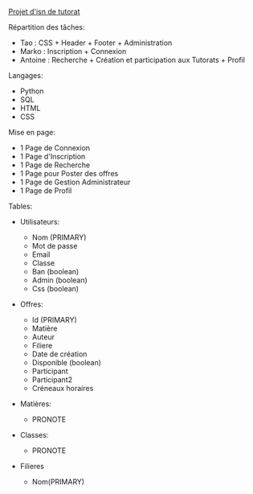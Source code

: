 [Projet d'isn de tutorat](http://info.blaisepascal.fr/blabla-tutorat)

Répartition des tâches:
 - Tao : CSS + Header + Footer + Administration
 - Marko : Inscription + Connexion
 - Antoine : Recherche + Création et participation aux Tutorats + Profil

Langages:
- Python
- SQL
- HTML
- CSS

Mise en page:
- 1 Page de Connexion
- 1 Page d'Inscription
- 1 Page de Recherche
- 1 Page pour Poster des offres
- 1 Page de Gestion Administrateur
- 1 Page de Profil
    
Tables:

- Utilisateurs:
    - Nom (PRIMARY)
    - Mot de passe
    - Email
    - Classe
    - Ban (boolean)
    - Admin (boolean)
    - Css (boolean)

- Offres:
    - Id (PRIMARY)
    - Matière
    - Auteur
    - Filiere
    - Date de création
    - Disponible (boolean)
    - Participant
    - Participant2
    - Créneaux horaires

- Matières:
    - PRONOTE

- Classes:
    - PRONOTE
    
- Filieres
    - Nom(PRIMARY)